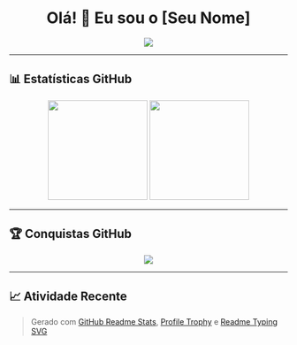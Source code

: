 <h1 align="center">Olá! 👋 Eu sou o [Seu Nome]</h1>

<p align="center">
  <img src="https://readme-typing-svg.herokuapp.com?center=true&vCenter=true&lines=Desenvolvedor+Full+Stack;Apaixonado+por+tecnologia;Sempre+aprendendo+📚" />
</p>

---

## 📊 Estatísticas GitHub

<p align="center">
  <img height="180em" src="https://github-readme-stats.vercel.app/api?username=SEU_USUARIO&show_icons=true&theme=dracula&include_all_commits=true&count_private=true"/>
  <img height="180em" src="https://github-readme-stats.vercel.app/api/top-langs/?username=SEU_USUARIO&layout=compact&langs_count=8&theme=dracula"/>
</p>

---

## 🏆 Conquistas GitHub

<p align="center">
  <img src="https://github-profile-trophy.vercel.app/?username=SEU_USUARIO&theme=dracula&column=4"/>
</p>

---

## 📈 Atividade Recente


> Gerado com [GitHub Readme Stats](https://github.com/anuraghazra/github-readme-stats), [Profile Trophy](https://github.com/ryo-ma/github-profile-trophy) e [Readme Typing SVG](https://github.com/DenverCoder1/readme-typing-svg)

